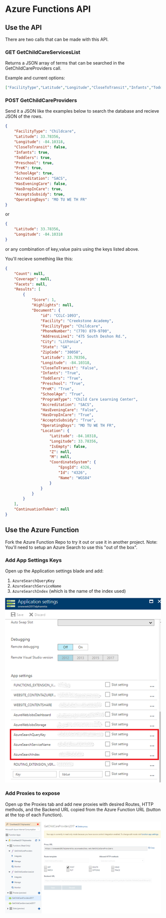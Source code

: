 # Azure Functions API

## Use the API
There are two calls that can be made with this API. 

### GET GetChildCareServicesList
Returns a JSON array of terms that can be searched in the GetChildCareProviders call.

Example and current options:
```json
["FacilityType","Latitude","Longitude","CloseToTransit","Infants","Toddlers","Preschool","PreK","SchoolAge","Accreditation","HasEveningCare","HasDropInCare","AcceptsSubsidy","OperatingDays"]
```

### POST GetChildCareProviders
Send it a JSON like the examples below to search the database and recieve JSON of the rows. 

```json
{
    "FacilityType": "Childcare",
    "Latitude": 33.78356,
    "Longitude": -84.10318,
    "CloseToTransit": false,
    "Infants": true,
    "Toddlers": true,
    "Preschool": true,
    "PreK": true,
    "SchoolAge": true,
    "Accreditation": "SACS",
    "HasEveningCare": false,
    "HasDropInCare": true,
    "AcceptsSubsidy": true,
    "OperatingDays": "MO TU WE TH FR"
}
```

or

```json
{
    "Latitude": 33.78356,
    "Longitude": -84.10318
}
```

or any combination of key,value pairs using the keys listed above.

You'll recieve something like this:

```json
{
    "Count": null,
    "Coverage": null,
    "Facets": null,
    "Results": [
        {
            "Score": 1,
            "Highlights": null,
            "Document": {
                "id": "CCLC-1093",
                "Facility": "Creekstone Academy",
                "FacilityType": "Childcare",
                "PhoneNumber": "(770) 879-9700",
                "AddressLine1": "475 South Deshon Rd.",
                "City": "Lithonia",
                "State": "GA",
                "ZipCode": "30058",
                "Latitude": 33.78356,
                "Longitude": -84.10318,
                "CloseToTransit": "False",
                "Infants": "True",
                "Toddlers": "True",
                "Preschool": "True",
                "PreK": "True",
                "SchoolAge": "True",
                "ProgramType": "Child Care Learning Center",
                "Accreditation": "SACS",
                "HasEveningCare": "False",
                "HasDropInCare": "True",
                "AcceptsSubsidy": "True",
                "OperatingDays": "MO TU WE TH FR",
                "Location": {
                    "Latitude": -84.10318,
                    "Longitude": 33.78356,
                    "IsEmpty": false,
                    "Z": null,
                    "M": null,
                    "CoordinateSystem": {
                        "EpsgId": 4326,
                        "Id": "4326",
                        "Name": "WGS84"
                    }
                }
            }
        }
    ],
    "ContinuationToken": null
}
```

## Use the Azure Function
Fork the Azure Function Repo to try it out or use it in another project. Note: You'll need to setup an Azure Search to use this "out of the box". 

### Add App Settings Keys

Open up the Application settings blade and add:
1) `AzureSearchQueryKey`
2) `AzureSearchServiceName`
3) `AzureSearchIndex` (which is the name of the index used)

![app_settings](images/appsettings.png)

### Add Proxies to expose 

Open up the Proxies tab and add new proxies with desired Routes, HTTP methods, and the Backend URL copied from the Azure Function URL (button at the top of each Function).

![proxies](images/proxies.png)